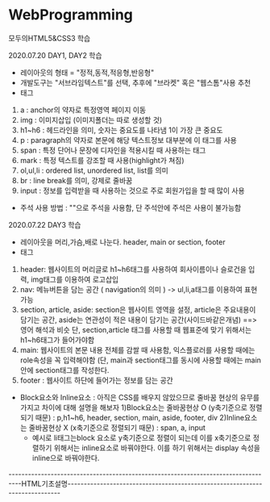 # WebProgramming
모두의HTML5&amp;CSS3 학습

2020.07.20 DAY1, DAY2 학습
 - 레이아웃의 형태 = "정적,동적,적응형,반응형"
 - 개발도구는 "서브라임텍스트"를 선택, 추후에 "브라켓" 혹은 "웹스톰"사용 추천
 - 태그
  1) a : anchor의 약자로 특정영역 페이지 이동
  2) img : 이미지삽입 (이미지폴더는 따로 생성할 것)
  3) h1~h6 : 헤드라인을 의미, 숫자는 중요도를 나타냄 1이 가장 큰 중요도
  4) p : paragraph의 약자로 본문에 해당 텍스트정보 대부분에 이 태그를 사용
  5) span : 특정 단어나 문장에 디자인을 적용시킬 때 사용하는 태그
  6) mark : 특정 텍스트를 강조할 때 사용(highlight가 쳐짐)
  7) ol,ul,li : ordered list, unordered list, list를 의미
  8) br : line break를 의미, 강제로 줄바꿈
  9) input : 정보를 입력받을 때 사용하는 것으로 주로 회원가입을 할 때 많이 사용
 - 주석 사용 방법
   : "<!-- 주석 내용 -->"으로 주석을 사용함, 단 주석안에 주석은 사용이 불가능함

2020.07.22 DAY3 학습
 - 레이아웃을 머리,가슴,배로 나눈다. header, main or section, footer
 - 태그
  1) header: 웹사이트의 머리글로 h1~h6태그를 사용하여 회사이름이나 슬로건을 입력, img태그를 이용하여 로고삽입
  2) nav: 메뉴버튼을 담는 공간 ( navigation의 의미 ) -> ul,li,a태그를 이용하여 표현가능
  3) section, article, aside: section은 웹사이트 영역을 설정, article은 주요내용이 담기는 공간, aside는 연관성이 적은 내용이 담기는 공간(사이드바같은개념) ==> 영어 해석과 비슷
   단, section,article 태그를 사용할 때 웹표준에 맞기 위해서는 h1~h6태그가 들어가야함
  4) main: 웹사이트의 본문 내용 전체를 감쌀 때 사용함, 익스플로러를 사용할 때에는 role속성을 꼭 입력해야함 (단, main과 section태그를 동시에 사용할 때에는 main 안에 section태그를 작성한다.
  5) footer : 웹사이트 하단에 들어가는 정보를 담는 공간
 - Block요소와 Inline요소
  : 아직은 CSS를 배우지 않았으므로 줄바꿈 현상의 유무를 가지고 차이에 대해 설명을 해보자
   1)Block요소는 줄바꿈현상 O (y축기준으로 정렬되기 때문) : p,h1~h6, header, section, main, aside, footer, div
   2)Inline요소는 줄바꿈현상 X (x축기준으로 정렬되기 때문) : span, a, input
   * 예시로 li태그는block 요소로 y축기준으로 정렬이 되는데 이를 x축기준으로 정렬하기 위해서는 inline요소로 바꿔야한다. 이를 하기 위해서는 display 속성을 inline으로 바꿔야한다.
   
----------------------------------------------------------------------------------HTML기초설명----------------------------------------------------------------------------
